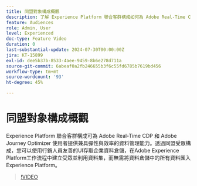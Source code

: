 ```yaml
---
title: 同盟對象構成概觀
description: 了解 Experience Platform 聯合客群構成如何為 Adobe Real-Time CDP 和 Adobe Journey Optimizer 使用者提供兼具彈性與效率的資料管理能力。
feature: Audiences
role: Admin, User
level: Experienced
doc-type: Feature Video
duration: 0
last-substantial-update: 2024-07-30T00:00:00Z
jira: KT-15899
exl-id: dee5b37b-8533-4aee-9459-8b6e278d711a
source-git-commit: 6abeaf0a2fb246655b3f6c55fd6785b7619bd456
workflow-type: tm+mt
source-wordcount: '93'
ht-degree: 45%

---
```


# 同盟對象構成概觀

Experience Platform 聯合客群構成可為 Adobe Real-Time CDP 和 Adobe Journey Optimizer 使用者提供兼具彈性與效率的資料管理能力。透過同盟受眾構成，您可以使用行銷人員友善的UI存取企業資料倉儲，在Adobe Experience Platform工作流程中建立受眾並利用資料集，而無需將資料倉儲中的所有資料匯入Experience Platform。

>[!VIDEO](https://video.tv.adobe.com/v/3432261/?learn=on&enablevpops)
